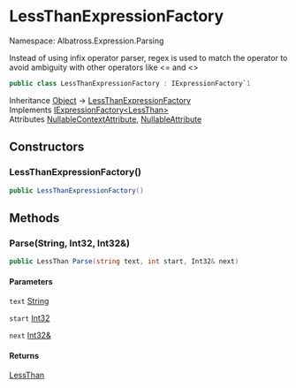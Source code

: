# LessThanExpressionFactory

Namespace: Albatross.Expression.Parsing

Instead of using infix operator parser, regex is used to match the operator to avoid ambiguity with other operators like &lt;= and &lt;&gt;

```csharp
public class LessThanExpressionFactory : IExpressionFactory`1
```

Inheritance [Object](https://docs.microsoft.com/en-us/dotnet/api/system.object) → [LessThanExpressionFactory](./albatross.expression.parsing.lessthanexpressionfactory.md)<br>
Implements [IExpressionFactory&lt;LessThan&gt;](./albatross.expression.parsing.iexpressionfactory-1.md)<br>
Attributes [NullableContextAttribute](https://docs.microsoft.com/en-us/dotnet/api/system.runtime.compilerservices.nullablecontextattribute), [NullableAttribute](https://docs.microsoft.com/en-us/dotnet/api/system.runtime.compilerservices.nullableattribute)

## Constructors

### **LessThanExpressionFactory()**

```csharp
public LessThanExpressionFactory()
```

## Methods

### **Parse(String, Int32, Int32&)**

```csharp
public LessThan Parse(string text, int start, Int32& next)
```

#### Parameters

`text` [String](https://docs.microsoft.com/en-us/dotnet/api/system.string)<br>

`start` [Int32](https://docs.microsoft.com/en-us/dotnet/api/system.int32)<br>

`next` [Int32&](https://docs.microsoft.com/en-us/dotnet/api/system.int32&)<br>

#### Returns

[LessThan](./albatross.expression.infix.lessthan.md)<br>
